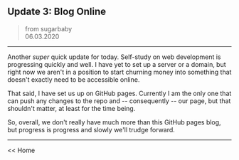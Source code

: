 ## Update 3: Blog Online
> from sugarbaby  
> 06.03.2020  

___
Another _super_ quick update for today.  Self-study on web development is progressing quickly and well.  I have yet to set up a server or a domain, but right now we aren't in a position to start churning money into something that doesn't exactly need to be accessible online.

That said, I have set us up on GitHub pages.  Currently I am the only one that can push any changes to the repo and -- consequently -- our page, but that shouldn't matter, at least for the time being.

So, overall, we don't really have much more than this GitHub pages blog, but progress is progress and slowly we'll trudge forward.

___
<< Home